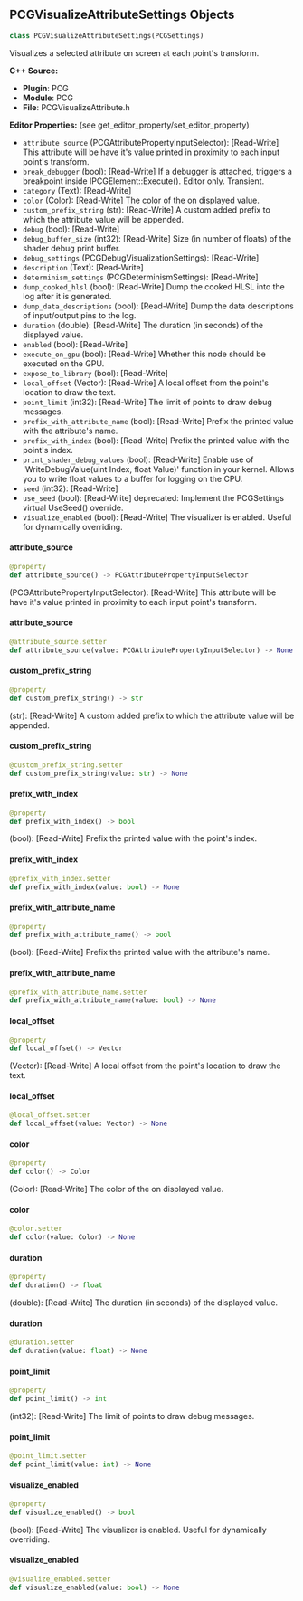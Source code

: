## PCGVisualizeAttributeSettings Objects

```python
class PCGVisualizeAttributeSettings(PCGSettings)
```

Visualizes a selected attribute on screen at each point's transform.

**C++ Source:**

- **Plugin**: PCG
- **Module**: PCG
- **File**: PCGVisualizeAttribute.h

**Editor Properties:** (see get_editor_property/set_editor_property)

- ``attribute_source`` (PCGAttributePropertyInputSelector):  [Read-Write] This attribute will be have it's value printed in proximity to each input point's transform.
- ``break_debugger`` (bool):  [Read-Write] If a debugger is attached, triggers a breakpoint inside IPCGElement::Execute(). Editor only. Transient.
- ``category`` (Text):  [Read-Write]
- ``color`` (Color):  [Read-Write] The color of the on displayed value.
- ``custom_prefix_string`` (str):  [Read-Write] A custom added prefix to which the attribute value will be appended.
- ``debug`` (bool):  [Read-Write]
- ``debug_buffer_size`` (int32):  [Read-Write] Size (in number of floats) of the shader debug print buffer.
- ``debug_settings`` (PCGDebugVisualizationSettings):  [Read-Write]
- ``description`` (Text):  [Read-Write]
- ``determinism_settings`` (PCGDeterminismSettings):  [Read-Write]
- ``dump_cooked_hlsl`` (bool):  [Read-Write] Dump the cooked HLSL into the log after it is generated.
- ``dump_data_descriptions`` (bool):  [Read-Write] Dump the data descriptions of input/output pins to the log.
- ``duration`` (double):  [Read-Write] The duration (in seconds) of the displayed value.
- ``enabled`` (bool):  [Read-Write]
- ``execute_on_gpu`` (bool):  [Read-Write] Whether this node should be executed on the GPU.
- ``expose_to_library`` (bool):  [Read-Write]
- ``local_offset`` (Vector):  [Read-Write] A local offset from the point's location to draw the text.
- ``point_limit`` (int32):  [Read-Write] The limit of points to draw debug messages.
- ``prefix_with_attribute_name`` (bool):  [Read-Write] Prefix the printed value with the attribute's name.
- ``prefix_with_index`` (bool):  [Read-Write] Prefix the printed value with the point's index.
- ``print_shader_debug_values`` (bool):  [Read-Write] Enable use of 'WriteDebugValue(uint Index, float Value)' function in your kernel. Allows you to write float values to a buffer for logging on the CPU.
- ``seed`` (int32):  [Read-Write]
- ``use_seed`` (bool):  [Read-Write]
  deprecated: Implement the PCGSettings virtual UseSeed() override.
- ``visualize_enabled`` (bool):  [Read-Write] The visualizer is enabled. Useful for dynamically overriding.

<a id="unreal.PCGVisualizeAttributeSettings.attribute_source"></a>

#### attribute_source

```python
@property
def attribute_source() -> PCGAttributePropertyInputSelector
```

(PCGAttributePropertyInputSelector):  [Read-Write] This attribute will be have it's value printed in proximity to each input point's transform.

<a id="unreal.PCGVisualizeAttributeSettings.attribute_source"></a>

#### attribute_source

```python
@attribute_source.setter
def attribute_source(value: PCGAttributePropertyInputSelector) -> None
```

<a id="unreal.PCGVisualizeAttributeSettings.custom_prefix_string"></a>

#### custom_prefix_string

```python
@property
def custom_prefix_string() -> str
```

(str):  [Read-Write] A custom added prefix to which the attribute value will be appended.

<a id="unreal.PCGVisualizeAttributeSettings.custom_prefix_string"></a>

#### custom_prefix_string

```python
@custom_prefix_string.setter
def custom_prefix_string(value: str) -> None
```

<a id="unreal.PCGVisualizeAttributeSettings.prefix_with_index"></a>

#### prefix_with_index

```python
@property
def prefix_with_index() -> bool
```

(bool):  [Read-Write] Prefix the printed value with the point's index.

<a id="unreal.PCGVisualizeAttributeSettings.prefix_with_index"></a>

#### prefix_with_index

```python
@prefix_with_index.setter
def prefix_with_index(value: bool) -> None
```

<a id="unreal.PCGVisualizeAttributeSettings.prefix_with_attribute_name"></a>

#### prefix_with_attribute_name

```python
@property
def prefix_with_attribute_name() -> bool
```

(bool):  [Read-Write] Prefix the printed value with the attribute's name.

<a id="unreal.PCGVisualizeAttributeSettings.prefix_with_attribute_name"></a>

#### prefix_with_attribute_name

```python
@prefix_with_attribute_name.setter
def prefix_with_attribute_name(value: bool) -> None
```

<a id="unreal.PCGVisualizeAttributeSettings.local_offset"></a>

#### local_offset

```python
@property
def local_offset() -> Vector
```

(Vector):  [Read-Write] A local offset from the point's location to draw the text.

<a id="unreal.PCGVisualizeAttributeSettings.local_offset"></a>

#### local_offset

```python
@local_offset.setter
def local_offset(value: Vector) -> None
```

<a id="unreal.PCGVisualizeAttributeSettings.color"></a>

#### color

```python
@property
def color() -> Color
```

(Color):  [Read-Write] The color of the on displayed value.

<a id="unreal.PCGVisualizeAttributeSettings.color"></a>

#### color

```python
@color.setter
def color(value: Color) -> None
```

<a id="unreal.PCGVisualizeAttributeSettings.duration"></a>

#### duration

```python
@property
def duration() -> float
```

(double):  [Read-Write] The duration (in seconds) of the displayed value.

<a id="unreal.PCGVisualizeAttributeSettings.duration"></a>

#### duration

```python
@duration.setter
def duration(value: float) -> None
```

<a id="unreal.PCGVisualizeAttributeSettings.point_limit"></a>

#### point_limit

```python
@property
def point_limit() -> int
```

(int32):  [Read-Write] The limit of points to draw debug messages.

<a id="unreal.PCGVisualizeAttributeSettings.point_limit"></a>

#### point_limit

```python
@point_limit.setter
def point_limit(value: int) -> None
```

<a id="unreal.PCGVisualizeAttributeSettings.visualize_enabled"></a>

#### visualize_enabled

```python
@property
def visualize_enabled() -> bool
```

(bool):  [Read-Write] The visualizer is enabled. Useful for dynamically overriding.

<a id="unreal.PCGVisualizeAttributeSettings.visualize_enabled"></a>

#### visualize_enabled

```python
@visualize_enabled.setter
def visualize_enabled(value: bool) -> None
```

<a id="unreal.PCGWaitLandscapeReadySettings"></a>